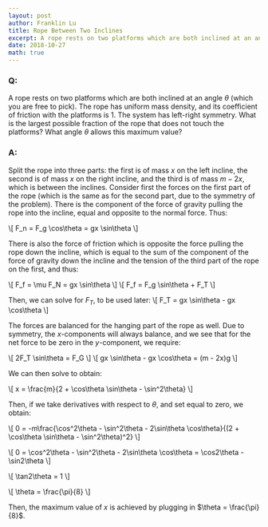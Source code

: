 ```yaml
---
layout: post
author: Franklin Lu
title: Rope Between Two Inclines
excerpt: A rope rests on two platforms which are both inclined at an angle. The rope has uniform mass density, and its coefficient of friction with the platforms is 1. What is the largest possible fraction of the rope that does not touch the platforms?
date: 2018-10-27
math: true
---
```

### Q:
A rope rests on two platforms which are both inclined at an angle $\theta$ (which you are free to pick). The rope has uniform mass density, and its coefficient of friction with the platforms is $1$. The system has left-right symmetry. What is the largest possible fraction of the rope that does not touch the platforms? What angle $\theta$ allows this maximum value?

### A:
Split the rope into three parts: the first is of mass $x$ on the left incline, the second is of mass $x$ on the right incline, and the third is of mass $m - 2x$, which is between the inclines. Consider first the forces on the first part of the rope (which is the same as for the second part, due to the symmetry of the problem). There is the component of the force of gravity pulling the rope into the incline, equal and opposite to the normal force. Thus:

\\[ F_n = F_g \cos\theta = gx \sin\theta \\]

There is also the force of friction which is opposite the force pulling the rope down the incline, which is equal to the sum of the component of the force of gravity down the incline and the tension of the third part of the rope on the first, and thus:

\\[ F_f = \mu F_N = gx \sin\theta \\]
\\[ F_f = F_g \sin\theta + F_T \\]

Then, we can solve for $F_T$, to be used later:
\\[ F_T = gx \sin\theta - gx \cos\theta \\]

The forces are balanced for the hanging part of the rope as well. Due to symmetry, the $x$-components will always balance, and we see that for the net force to be zero in the $y$-component, we require:

\\[ 2F_T \sin\theta = F_G \\]
\\[ gx \sin\theta - gx \cos\theta = (m - 2x)g \\]

We can then solve to obtain:

\\[ x = \frac{m}{2 + \cos\theta \sin\theta - \sin^2\theta} \\]

Then, if we take derivatives with respect to $\theta$, and set equal to zero, we obtain:

\\[ 0 = -m\frac{\cos^2\theta - \sin^2\theta - 2\sin\theta \cos\theta}{(2 + \cos\theta \sin\theta - \sin^2\theta)^2} \\]

\\[ 0 = \cos^2\theta - \sin^2\theta - 2\sin\theta \cos\theta = \cos2\theta - \sin2\theta \\]

\\[ \tan2\theta = 1 \\]

\\[ \theta = \frac{\pi}{8} \\]

Then, the maximum value of $x$ is achieved by plugging in $\theta = \frac{\pi}{8}$.